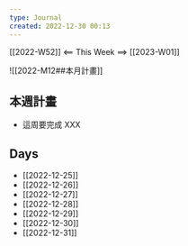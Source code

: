 ```yaml
---
type: Journal
created: 2022-12-30 00:13
---
```

[[2022-W52]] <== This Week ==> [[2023-W01]]

![[2022-M12##本月計畫]]

## 本週計畫
- 這周要完成 XXX

## Days
- [[2022-12-25]]
- [[2022-12-26]]
- [[2022-12-27]]
- [[2022-12-28]]
- [[2022-12-29]]
- [[2022-12-30]]
- [[2022-12-31]]